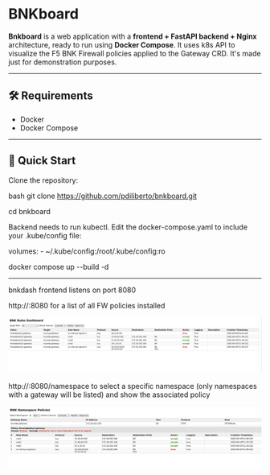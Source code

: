 # BNKboard

**Bnkboard** is a web application with a **frontend + FastAPI backend + Nginx** architecture, ready to run using **Docker Compose**. 
It uses k8s API to visualize the F5 BNK Firewall policies applied to the Gateway CRD.
It's made just for demonstration purposes.

---

## 🛠️ Requirements

- Docker
- Docker Compose  

---

## 🚀 Quick Start

Clone the repository:

bash
git clone https://github.com/pdiliberto/bnkboard.git

cd bnkboard

Backend needs to run kubectl. Edit the docker-compose.yaml to include your .kube/config file:

volumes:
      - ~/.kube/config:/root/.kube/config:ro
      
docker compose up --build -d

---

bnkdash frontend listens on port 8080

http://<IP ADDR>:8080 for a list of all FW policies installed

![All Policies and Rules Screenshot](frontend/policy-rules.jpg)

http://<IP ADDR>:8080/namespace to select a specific namespace (only namespaces with a gateway will be listed) and show the associated policy

![Namespaces (apps) Policies](frontend/namespaces.jpg)





